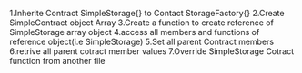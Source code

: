 1.Inherite Contract SimpleStorage{} to Contact StorageFactory{}
2.Create SimpleContract object Array
3.Create a function to create reference of SimpleStorage array object
4.access all members and functions of reference object(i.e SimpleStorage)
5.Set all parent Contract members 
6.retrive all parent cotract member values
7.Override SimpleStorage Cotract function from another file